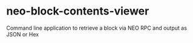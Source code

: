 # neo-block-contents-viewer
Command line application to retrieve a block via NEO RPC and output as JSON or Hex
